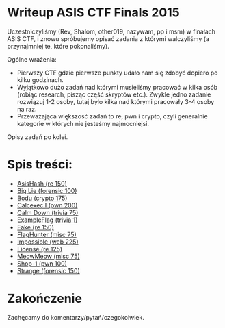 # Writeup ASIS CTF Finals 2015

Uczestniczyliśmy (Rev, Shalom, other019, nazywam, pp i msm) w finałach ASIS CTF, i znowu spróbujemy opisać zadania z którymi walczyliśmy (a przynajmniej te, które pokonaliśmy).

Ogólne wrażenia:
- Pierwszy CTF gdzie pierwsze punkty udało nam się zdobyć dopiero po kilku godzinach.
- Wyjątkowo dużo zadań nad którymi musieliśmy pracować w kilka osób (robiąc research, pisząc część skryptów etc.). Zwykle jedno zadanie rozwiązuj 1-2 osoby, tutaj było kilka nad którymi pracowały 3-4 osoby na raz.
- Przeważająca większość zadań to re, pwn i crypto, czyli generalnie kategorie w których nie jesteśmy najmocniejsi. 

Opisy zadań po kolei.

# Spis treści:
* [AsisHash (re 150)](re_150_asishash)
* [Big Lie (forensic 100)](forensic_100_big_lie)
* [Bodu (crypto 175)](crypto_175_bodu)
* [Calcexec I (pwn 200)](pwn_200_calcexec_I)
* [Calm Down (trivia 75)](trivia_75_calm_down)
* [ExampleFlag (trivia 1)](trivia_1_example_flag)
* [Fake (re 150)](re_150_fake)
* [FlagHunter (misc 75)](misc_75_flaghunter)
* [Impossible (web 225)](web_225_impossible)
* [License (re 125)](re_100_license)
* [MeowMeow (misc 75)](misc_75_meowmeow)
* [Shop-1 (pwn 100)](pwn_100_shop_1)
* [Strange (forensic 150)](forensic_150_strange)

# Zakończenie

Zachęcamy do komentarzy/pytań/czegokolwiek.
